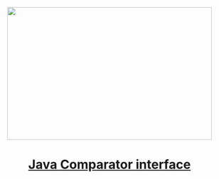 
<p align="center">
  <img width="460" height="300" src="https://miro.medium.com/v2/resize:fit:640/format:webp/0*AJkWlEZLDlRgESU_.png">
</p>

<h1 align="center"><a href="https://medium.com/javarevisited/java-comparator-interface-1e350c0c706f">Java Comparator interface
</a></h1>
